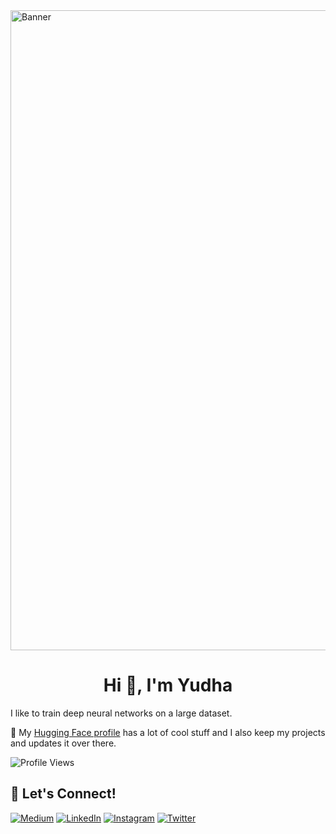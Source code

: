 <img width="1024" alt="Banner" src="https://i.pinimg.com/originals/96/ca/f5/96caf5cd0fb6f9d08a66c90d970847c7.gif">


<h1 align="center">Hi 👋, I'm Yudha</h1>

I like to train deep neural networks on a large dataset.
 

🤗 My [Hugging Face profile](https://huggingface.co/amariayudha) has a lot of cool stuff and I also keep my projects and updates it over there. 

![Profile Views](https://komarev.com/ghpvc/?username=ayudhaamari)


## 🔗 Let's Connect!

<a href="https://medium.com/@merveenoyan" target="_blank"><img alt="Medium" src="https://img.shields.io/badge/medium-%2312100E.svg?&style=for-the-badge&logo=medium&logoColor=white" /></a>
<a href="https://www.linkedin.com/in/merve-noyan-28b1a113a/" target="_blank"><img alt="LinkedIn" src="https://img.shields.io/badge/linkedin-%230077B5.svg?&style=for-the-badge&logo=linkedin&logoColor=white" /></a>
<a href="https://www.instagram.com/ayudhaamari" target="_blank"><img alt="Instagram" src="https://img.shields.io/badge/instagram-%23E4405F.svg?&style=for-the-badge&logo=instagram&logoColor=white" /></a>
<a href="https://twitter.com/jackfragsz" target="_blank"><img alt="Twitter" src="https://img.shields.io/badge/twitter-%231DA1F2.svg?&style=for-the-badge&logo=twitter&logoColor=white" /></a>
